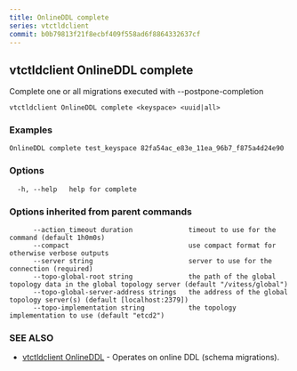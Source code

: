 ```yaml
---
title: OnlineDDL complete
series: vtctldclient
commit: b0b79813f21f8ecbf409f558ad6f8864332637cf
---
```

## vtctldclient OnlineDDL complete

Complete one or all migrations executed with --postpone-completion

```
vtctldclient OnlineDDL complete <keyspace> <uuid|all>
```

### Examples

```
OnlineDDL complete test_keyspace 82fa54ac_e83e_11ea_96b7_f875a4d24e90
```

### Options

```
  -h, --help   help for complete
```

### Options inherited from parent commands

```
      --action_timeout duration              timeout to use for the command (default 1h0m0s)
      --compact                              use compact format for otherwise verbose outputs
      --server string                        server to use for the connection (required)
      --topo-global-root string              the path of the global topology data in the global topology server (default "/vitess/global")
      --topo-global-server-address strings   the address of the global topology server(s) (default [localhost:2379])
      --topo-implementation string           the topology implementation to use (default "etcd2")
```

### SEE ALSO

* [vtctldclient OnlineDDL](../)	 - Operates on online DDL (schema migrations).

